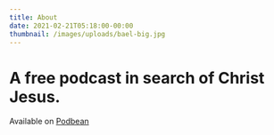 ```yaml
---
title: About
date: 2021-02-21T05:18:00-00:00
thumbnail: /images/uploads/bael-big.jpg
---
```

# A free podcast in search of Christ Jesus.

Available on <a href="http://www.podbean.com/bibleinten">Podbean</a>
